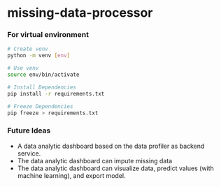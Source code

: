 # missing-data-processor

### For virtual environment
```sh
# Create venv
python -m venv [env] 

# Use venv
source env/bin/activate

# Install Dependencies
pip install -r requirements.txt

# Freeze Dependencies
pip freeze > requirements.txt
```

### Future Ideas
- A data analytic dashboard based on the data profiler as backend service. 
- The data analytic dashboard can impute missing data
- The data analytic dashboard can visualize data, predict values (with machine learning), and export model. 